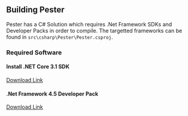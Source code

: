 ## Building Pester

Pester has a C# Solution which requires .Net Framework SDKs and Developer Packs in order to compile. The targetted frameworks can be found in `src\csharp\Pester\Pester.csproj`.

### Required Software

#### Install .NET Core 3.1 SDK

[Download Link](https://dotnet.microsoft.com/download/dotnet-core/3.1)

#### .Net Framework 4.5 Developer Pack

[Download Link](https://dotnet.microsoft.com/download/dotnet-framework/net452)
